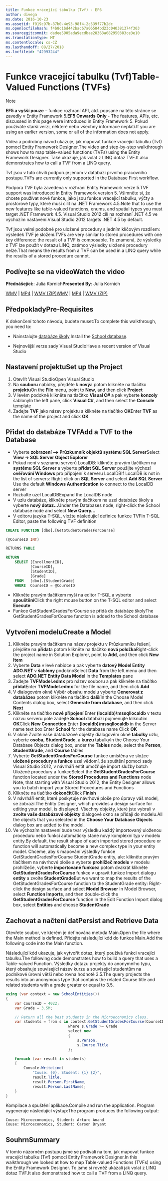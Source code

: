 ```yaml
---
title: Funkce vracející tabulku (Tvf) - EF6
author: divega
ms.date: 2016-10-23
ms.assetid: f019c97b-87b0-4e93-98f4-2c539f77b2dc
ms.openlocfilehash: f4b8c1bd442bac67a06584bd23c040381374f303
ms.sourcegitcommit: dadee5905ada9ecdbae28363a682950383ce3e10
ms.translationtype: MT
ms.contentlocale: cs-CZ
ms.lasthandoff: 08/27/2018
ms.locfileid: "42993244"
---
```

# <a name="table-valued-functions-tvfs"></a><span data-ttu-id="7484f-102">Funkce vracející tabulku (Tvf)</span><span class="sxs-lookup"><span data-stu-id="7484f-102">Table-Valued Functions (TVFs)</span></span>
> [!NOTE]
> <span data-ttu-id="7484f-103">**EF5 a vyšší pouze** – funkce rozhraní API, atd. popsané na této stránce se zavedly v Entity Framework 5.</span><span class="sxs-lookup"><span data-stu-id="7484f-103">**EF5 Onwards Only** - The features, APIs, etc. discussed in this page were introduced in Entity Framework 5.</span></span> <span data-ttu-id="7484f-104">Pokud používáte starší verzi, některé nebo všechny informace neplatí.</span><span class="sxs-lookup"><span data-stu-id="7484f-104">If you are using an earlier version, some or all of the information does not apply.</span></span>

<span data-ttu-id="7484f-105">Videa a podrobný návod ukazuje, jak mapovat funkce vracející tabulku (Tvf) pomocí Entity Framework Designer.</span><span class="sxs-lookup"><span data-stu-id="7484f-105">The video and step-by-step walkthrough shows how to map table-valued functions (TVFs) using the Entity Framework Designer.</span></span> <span data-ttu-id="7484f-106">Také ukazuje, jak volat z LINQ dotaz TVF.</span><span class="sxs-lookup"><span data-stu-id="7484f-106">It also demonstrates how to call a TVF from a LINQ query.</span></span>

<span data-ttu-id="7484f-107">Tvf jsou v tuto chvíli podporuje jenom v databázi prvního pracovního postupu.</span><span class="sxs-lookup"><span data-stu-id="7484f-107">TVFs are currently only supported in the Database First workflow.</span></span>

<span data-ttu-id="7484f-108">Podpora TVF byla zavedena v rozhraní Entity Framework verze 5.</span><span class="sxs-lookup"><span data-stu-id="7484f-108">TVF support was introduced in Entity Framework version 5.</span></span> <span data-ttu-id="7484f-109">Všimněte si, že chcete používat nové funkce, jako jsou funkce vracející tabulku, výčty a prostorové typy, které musí cílit na .NET Framework 4.5.</span><span class="sxs-lookup"><span data-stu-id="7484f-109">Note that to use the new features like table-valued functions, enums, and spatial types you must target .NET Framework 4.5.</span></span> <span data-ttu-id="7484f-110">Visual Studio 2012 cílí na rozhraní .NET 4.5 ve výchozím nastavení.</span><span class="sxs-lookup"><span data-stu-id="7484f-110">Visual Studio 2012 targets .NET 4.5 by default.</span></span>

<span data-ttu-id="7484f-111">Tvf jsou velmi podobné pro uložené procedury s jedním klíčovým rozdílem: výsledek TVF je složení.</span><span class="sxs-lookup"><span data-stu-id="7484f-111">TVFs are very similar to stored procedures with one key difference: the result of a TVF is composable.</span></span> <span data-ttu-id="7484f-112">To znamená, že výsledky z TVF lze použít v dotazu LINQ, zatímco výsledky uložené procedury nelze.</span><span class="sxs-lookup"><span data-stu-id="7484f-112">That means the results from a TVF can be used in a LINQ query while the results of a stored procedure cannot.</span></span>

## <a name="watch-the-video"></a><span data-ttu-id="7484f-113">Podívejte se na video</span><span class="sxs-lookup"><span data-stu-id="7484f-113">Watch the video</span></span>

<span data-ttu-id="7484f-114">**Přednášející:**: Julia Kornich</span><span class="sxs-lookup"><span data-stu-id="7484f-114">**Presented By**: Julia Kornich</span></span>

<span data-ttu-id="7484f-115">[WMV](http://download.microsoft.com/download/6/0/A/60A6E474-5EF3-4E1E-B9EA-F51D2DDB446A/HDI-ITPro-MSDN-winvideo-tvf.wmv) | [MP4](http://download.microsoft.com/download/6/0/A/60A6E474-5EF3-4E1E-B9EA-F51D2DDB446A/HDI-ITPro-MSDN-mp4video-tvf.m4v) | [WMV (ZIP)](http://download.microsoft.com/download/6/0/A/60A6E474-5EF3-4E1E-B9EA-F51D2DDB446A/HDI-ITPro-MSDN-winvideo-tvf.zip)</span><span class="sxs-lookup"><span data-stu-id="7484f-115">[WMV](http://download.microsoft.com/download/6/0/A/60A6E474-5EF3-4E1E-B9EA-F51D2DDB446A/HDI-ITPro-MSDN-winvideo-tvf.wmv) | [MP4](http://download.microsoft.com/download/6/0/A/60A6E474-5EF3-4E1E-B9EA-F51D2DDB446A/HDI-ITPro-MSDN-mp4video-tvf.m4v) | [WMV (ZIP)](http://download.microsoft.com/download/6/0/A/60A6E474-5EF3-4E1E-B9EA-F51D2DDB446A/HDI-ITPro-MSDN-winvideo-tvf.zip)</span></span>

## <a name="pre-requisites"></a><span data-ttu-id="7484f-116">Předpoklady</span><span class="sxs-lookup"><span data-stu-id="7484f-116">Pre-Requisites</span></span>

<span data-ttu-id="7484f-117">K dokončení tohoto návodu, budete muset:</span><span class="sxs-lookup"><span data-stu-id="7484f-117">To complete this walkthrough, you need to:</span></span>

- <span data-ttu-id="7484f-118">Nainstalujte [databáze školy](~/ef6/resources/school-database.md).</span><span class="sxs-lookup"><span data-stu-id="7484f-118">Install the [School database](~/ef6/resources/school-database.md).</span></span>

- <span data-ttu-id="7484f-119">Nejnovější verze sady Visual Studio</span><span class="sxs-lookup"><span data-stu-id="7484f-119">Have a recent version of Visual Studio</span></span>

## <a name="set-up-the-project"></a><span data-ttu-id="7484f-120">Nastavení projektu</span><span class="sxs-lookup"><span data-stu-id="7484f-120">Set up the Project</span></span>

1.  <span data-ttu-id="7484f-121">Otevřít Visual Studio</span><span class="sxs-lookup"><span data-stu-id="7484f-121">Open Visual Studio</span></span>
2.  <span data-ttu-id="7484f-122">Na **souboru** nabídky, přejděte k **nový**a potom klikněte na tlačítko **projektu**</span><span class="sxs-lookup"><span data-stu-id="7484f-122">On the **File** menu, point to **New**, and then click **Project**</span></span>
3.  <span data-ttu-id="7484f-123">V levém podokně klikněte na tlačítko **Visual C\#** a pak vyberte **konzoly** šablony</span><span class="sxs-lookup"><span data-stu-id="7484f-123">In the left pane, click **Visual C\#**, and then select the **Console** template</span></span>
4.  <span data-ttu-id="7484f-124">Zadejte **TVF** jako název projektu a klikněte na tlačítko **OK**</span><span class="sxs-lookup"><span data-stu-id="7484f-124">Enter **TVF** as the name of the project and click **OK**</span></span>

## <a name="add-a-tvf-to-the-database"></a><span data-ttu-id="7484f-125">Přidat do databáze TVF</span><span class="sxs-lookup"><span data-stu-id="7484f-125">Add a TVF to the Database</span></span>

-   <span data-ttu-id="7484f-126">Vyberte **zobrazení –&gt; Průzkumník objektů systému SQL Server**</span><span class="sxs-lookup"><span data-stu-id="7484f-126">Select **View -&gt; SQL Server Object Explorer**</span></span>
-   <span data-ttu-id="7484f-127">Pokud není v seznamu serverů LocalDB: klikněte pravým tlačítkem na **systému SQL Server** a vyberte **přidat SQL Server** použijte výchozí **ověřování Windows** pro připojení k serveru LocalDB</span><span class="sxs-lookup"><span data-stu-id="7484f-127">If LocalDB is not in the list of servers: Right-click on **SQL Server** and select **Add SQL Server** Use the default **Windows Authentication** to connect to the LocalDB server</span></span>
-   <span data-ttu-id="7484f-128">Rozbalte uzel LocalDB</span><span class="sxs-lookup"><span data-stu-id="7484f-128">Expand the LocalDB node</span></span>
-   <span data-ttu-id="7484f-129">V uzlu databáze, klikněte pravým tlačítkem na uzel databáze školy a vyberte **nový dotaz...**</span><span class="sxs-lookup"><span data-stu-id="7484f-129">Under the Databases node, right-click the School database node and select **New Query…**</span></span>
-   <span data-ttu-id="7484f-130">V editoru jazyka T-SQL, vložte následující definice funkce TVF</span><span class="sxs-lookup"><span data-stu-id="7484f-130">In T-SQL Editor, paste the following TVF definition</span></span>

``` SQL
CREATE FUNCTION [dbo].[GetStudentGradesForCourse]

(@CourseID INT)

RETURNS TABLE

RETURN
    SELECT [EnrollmentID],
           [CourseID],
           [StudentID],
           [Grade]
    FROM   [dbo].[StudentGrade]
    WHERE  CourseID = @CourseID
```

-   <span data-ttu-id="7484f-131">Klikněte pravým tlačítkem myši na editor T-SQL a vyberte **spouštění**</span><span class="sxs-lookup"><span data-stu-id="7484f-131">Click the right mouse button on the T-SQL editor and select **Execute**</span></span>
-   <span data-ttu-id="7484f-132">Funkce GetStudentGradesForCourse se přidá do databáze školy</span><span class="sxs-lookup"><span data-stu-id="7484f-132">The GetStudentGradesForCourse function is added to the School database</span></span>

 

## <a name="create-a-model"></a><span data-ttu-id="7484f-133">Vytvoření modelu</span><span class="sxs-lookup"><span data-stu-id="7484f-133">Create a Model</span></span>

1.  <span data-ttu-id="7484f-134">Klikněte pravým tlačítkem na název projektu v Průzkumníku řešení, přejděte na **přidat**a potom klikněte na tlačítko **nová položka**</span><span class="sxs-lookup"><span data-stu-id="7484f-134">Right-click the project name in Solution Explorer, point to **Add**, and then click **New Item**</span></span>
2.  <span data-ttu-id="7484f-135">Vyberte **Data** v levé nabídce a pak vyberte **datový Model Entity ADO.NET** v **šablony** podokno</span><span class="sxs-lookup"><span data-stu-id="7484f-135">Select **Data** from the left menu and then select **ADO.NET Entity Data Model** in the **Templates** pane</span></span>
3.  <span data-ttu-id="7484f-136">Zadejte **TVFModel.edmx** pro název souboru a pak klikněte na tlačítko **přidat**</span><span class="sxs-lookup"><span data-stu-id="7484f-136">Enter **TVFModel.edmx** for the file name, and then click **Add**</span></span>
4.  <span data-ttu-id="7484f-137">V dialogovém okně Výběr obsahu modelu vyberte **Generovat z databáze**a potom klikněte na tlačítko **další**</span><span class="sxs-lookup"><span data-stu-id="7484f-137">In the Choose Model Contents dialog box, select **Generate from database**, and then click **Next**</span></span>
5.  <span data-ttu-id="7484f-138">Klikněte na tlačítko **nové připojení** Enter **(localdb)\\mssqllocaldb** v textu názvu serveru pole zadejte **School** databázi pojmenujte kliknutím **OK**</span><span class="sxs-lookup"><span data-stu-id="7484f-138">Click **New Connection** Enter **(localdb)\\mssqllocaldb** in the Server name text box Enter **School** for the database name Click **OK**</span></span>
6.  <span data-ttu-id="7484f-139">V okně Zvolte vaše databázové objekty dialogovém okně **tabulky** uzlu, vyberte **osoba**, **StudentGrade**, a **kurzu** tabulky</span><span class="sxs-lookup"><span data-stu-id="7484f-139">In the Choose Your Database Objects dialog box, under the **Tables** node, select the **Person**, **StudentGrade**, and **Course** tables</span></span>
7.  <span data-ttu-id="7484f-140">Vyberte **GetStudentGradesForCourse** funkce umístěna ve složce **uložené procedury a funkce** uzel vědomí, že spuštění pomocí sady Visual Studio 2012, v návrháři entit umožňuje import služby batch Uložené procedury a funkce</span><span class="sxs-lookup"><span data-stu-id="7484f-140">Select the **GetStudentGradesForCourse** function located under the **Stored Procedures and Functions** node Note, that starting with Visual Studio 2012, the Entity Designer allows you to batch import your Stored Procedures and Functions</span></span>
8.  <span data-ttu-id="7484f-141">Klikněte na tlačítko **dokončit**</span><span class="sxs-lookup"><span data-stu-id="7484f-141">Click **Finish**</span></span>
9.  <span data-ttu-id="7484f-142">V návrháři entit, které poskytuje návrhové ploše pro úpravy váš model, se zobrazí.</span><span class="sxs-lookup"><span data-stu-id="7484f-142">The Entity Designer, which provides a design surface for editing your model, is displayed.</span></span> <span data-ttu-id="7484f-143">Všechny objekty, které jste vybrali v **zvolte vaše databázové objekty** dialogové okno se přidají do modelu.</span><span class="sxs-lookup"><span data-stu-id="7484f-143">All the objects that you selected in the **Choose Your Database Objects** dialog box are added to the model.</span></span>
10. <span data-ttu-id="7484f-144">Ve výchozím nastavení bude tvar výsledku každý importovaný uloženou proceduru nebo funkci automaticky stane nový komplexní typ v modelu entity.</span><span class="sxs-lookup"><span data-stu-id="7484f-144">By default, the result shape of each imported stored procedure or function will automatically become a new complex type in your entity model.</span></span> <span data-ttu-id="7484f-145">Chceme, aby k mapování výsledky funkce GetStudentGradesForCourse StudentGrade entity, ale: klikněte pravým tlačítkem na návrhové ploše a vyberte **prohlížeč modelu** v modelu prohlížeče, vyberte **importované funkce**a potom dvakrát klikněte **GetStudentGradesForCourse** funkce v upravit funkce Import dialogu **entity** a zvolte **StudentGrade**</span><span class="sxs-lookup"><span data-stu-id="7484f-145">But we want to map the results of the GetStudentGradesForCourse function to the StudentGrade entity: Right-click the design surface and select **Model Browser** In Model Browser, select **Function Imports**, and then double-click the **GetStudentGradesForCourse** function In the Edit Function Import dialog box, select **Entities** and choose **StudentGrade**</span></span>

## <a name="persist-and-retrieve-data"></a><span data-ttu-id="7484f-146">Zachovat a načtení dat</span><span class="sxs-lookup"><span data-stu-id="7484f-146">Persist and Retrieve Data</span></span>

<span data-ttu-id="7484f-147">Otevřete soubor, ve kterém je definována metoda Main.</span><span class="sxs-lookup"><span data-stu-id="7484f-147">Open the file where the Main method is defined.</span></span> <span data-ttu-id="7484f-148">Přidejte následující kód do funkce Main.</span><span class="sxs-lookup"><span data-stu-id="7484f-148">Add the following code into the Main function.</span></span>

<span data-ttu-id="7484f-149">Následující kód ukazuje, jak vytvořit dotaz, který používá funkci vracející tabulku.</span><span class="sxs-lookup"><span data-stu-id="7484f-149">The following code demonstrates how to build a query that uses a Table-valued Function.</span></span> <span data-ttu-id="7484f-150">Výsledky dotazu projekty do anonymního typu, který obsahuje související název kurzu a související studentům na podnikové úrovni větší nebo rovna hodnotě 3.5.</span><span class="sxs-lookup"><span data-stu-id="7484f-150">The query projects the results into an anonymous type that contains the related Course title and related students with a grade greater or equal to 3.5.</span></span>

``` csharp
using (var context = new SchoolEntities())
{
    var CourseID = 4022;
    var Grade = 3.5M;

    // Return all the best students in the Microeconomics class.
    var students = from s in context.GetStudentGradesForCourse(CourseID)
                            where s.Grade >= Grade
                            select new
                            {
                                s.Person,
                                s.Course.Title
                            };

    foreach (var result in students)
    {
        Console.WriteLine(
            "Couse: {0}, Student: {1} {2}",
            result.Title,  
            result.Person.FirstName,  
            result.Person.LastName);
    }
}
```

<span data-ttu-id="7484f-151">Kompilace a spuštění aplikace.</span><span class="sxs-lookup"><span data-stu-id="7484f-151">Compile and run the application.</span></span> <span data-ttu-id="7484f-152">Program vygeneruje následující výstup:</span><span class="sxs-lookup"><span data-stu-id="7484f-152">The program produces the following output:</span></span>

```
Couse: Microeconomics, Student: Arturo Anand
Couse: Microeconomics, Student: Carson Bryant
```

## <a name="summary"></a><span data-ttu-id="7484f-153">Souhrn</span><span class="sxs-lookup"><span data-stu-id="7484f-153">Summary</span></span>

<span data-ttu-id="7484f-154">V tomto názorném postupu jsme se podívali na tom, jak mapovat funkce vracející tabulku (Tvf) pomocí Entity Framework Designer.</span><span class="sxs-lookup"><span data-stu-id="7484f-154">In this walkthrough we looked at how to map Table-valued Functions (TVFs) using the Entity Framework Designer.</span></span> <span data-ttu-id="7484f-155">To jsme si rovněž ukázali jak volat z LINQ dotaz TVF.</span><span class="sxs-lookup"><span data-stu-id="7484f-155">It also demonstrated how to call a TVF from a LINQ query.</span></span>
